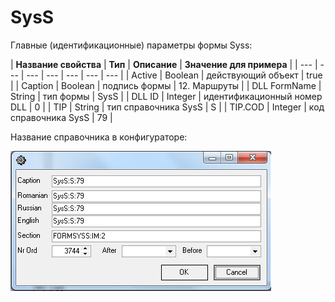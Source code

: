 # SysS

 Главные \(идентификационные\) параметры формы Syss:

| **Название свойства** | **Тип** | **Описание**  | **Значение для примера**  |
| --- | --- | --- | --- | --- | --- | --- |
| Active | Boolean | действующий объект | true |
| Caption | Boolean | подпись формы | 12. Маршруты |
| DLL FormName | String | тип формы | SysS |
| DLL ID | Integer | идентификационный номер DLL | 0 |
| TIP | String | тип справочника SysS | S |
| TIP.COD | Integer | код справочника SysS | 79 |

 Название справочника в конфигураторе: 

![](../../../.gitbook/assets/name.png)

